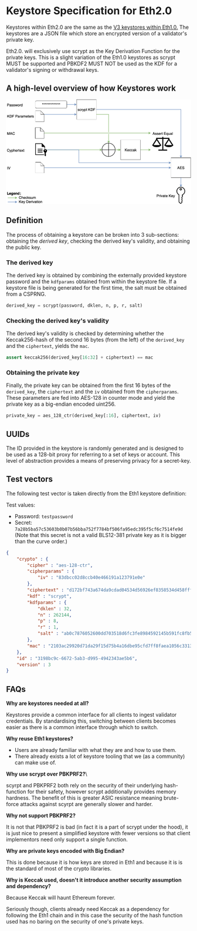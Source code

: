 # Keystore Specification for Eth2.0

Keystores within Eth2.0 are the same as the [V3 keystores within Eth1.0.](https://github.com/ethereum/wiki/wiki/Web3-Secret-Storage-Definition) The keystores are a JSON file which store an encrypted version of a validator's private key.

Eth2.0. will exclusively use scrypt as the Key Derivation Function for the private keys. This is a slight variation of the Eth1.0 keystores as scrypt MUST be supported and PBKDF2 MUST NOT be used as the KDF for a validator's signing or withdrawal keys.

## A high-level overview of how Keystores work

![Keystore](./keystore.png)

## Definition

The process of obtaining a keystore can be broken into 3 sub-sections: obtaining the *derived key*, checking the derived key's validity, and obtaining the public key.

### The derived key

The derived key is obtained by combining the externally provided keystore password and the `kdfparams` obtained from within the keystore file. If a keystore file is being generated for the first time, the salt must be obtained from a CSPRNG.

```python
derived_key = scrypt(password, dklen, n, p, r, salt)
```

### Checking the derived key's validity

The derived key's validity is checked by determining whether the Keccak256-hash of the second 16 bytes (from the left) of the `derived_key` and the `ciphertext`, yields the `mac`.

```python
assert keccak256(derived_key[16:32] + ciphertext) == mac
```

### Obtaining the private key

Finally, the private key can be obtained from the first 16 bytes of the `derived_key`, the `ciphertext` and the `iv` obtained from the `cipherparams`. These parameters are fed into AES-128 in counter mode and yield the private key as a big-endian encoded uint256.

```python
private_key = aes_128_ctr(derived_key[:16], ciphertext, iv)
```

## UUIDs

The ID provided in the keystore is randomly generated and is designed to be used as a 128-bit proxy for referring to a set of keys or account. This level of abstraction provides a means of preserving privacy for a secret-key.

## Test vectors

The following test vector is taken directly from the Eth1 keystore definition:

Test values:

* Password: `testpassword`
* Secret: `7a28b5ba57c53603b0b07b56bba752f7784bf506fa95edc395f5cf6c7514fe9d` (Note that this secret is not a valid BLS12-381 private key as it is bigger than the curve order.)

```json
{
    "crypto" : {
        "cipher" : "aes-128-ctr",
        "cipherparams" : {
            "iv" : "83dbcc02d8ccb40e466191a123791e0e"
        },
        "ciphertext" : "d172bf743a674da9cdad04534d56926ef8358534d458fffccd4e6ad2fbde479c",
        "kdf" : "scrypt",
        "kdfparams" : {
            "dklen" : 32,
            "n" : 262144,
            "p" : 8,
            "r" : 1,
            "salt" : "ab0c7876052600dd703518d6fc3fe8984592145b591fc8fb5c6d43190334ba19"
        },
        "mac" : "2103ac29920d71da29f15d75b4a16dbe95cfd7ff8faea1056c33131d846e3097"
    },
    "id" : "3198bc9c-6672-5ab3-d995-4942343ae5b6",
    "version" : 3
}
```

## FAQs

**Why are keystores needed at all?**

Keystores provide a common interface for all clients to ingest validator credentials. By standardising this, switching between clients becomes easier as there is a common interface through which to switch.

**Why reuse Eth1 keystores?**

* Users are already familiar with what they are and how to use them.
* There already exists a lot of keystore tooling that we (as a community) can make use of.

**Why use scrypt over PBKPRF2?**\

scyrpt and PBKPRF2 both rely on the security of their underlying hash-function for their safety, however scrypt additionally provides memory hardness. The benefit of this is greater ASIC resistance meaning brute-force attacks against scyrpt are generally slower and harder.

**Why not support PBKPRF2?**

It is not that PBKPRF2 is bad (in fact it is a part of scrypt under the hood), it is just nice to present a simplified keystore with fewer versions so that client implementors need only support a single function.

**Why are private keys encoded with Big Endian?**

This is done because it is how keys are stored in Eth1 and because it is is the standard of most of the crypto libraries.

**Why is Keccak used, doesn't it introduce another security assumption and dependency?**

Because Keccak will haunt Ethereum forever.

Seriously though, clients already need Keccak as a dependency for following the Eth1 chain and in this case the security of the hash function used has no baring on the security of one's private keys.
